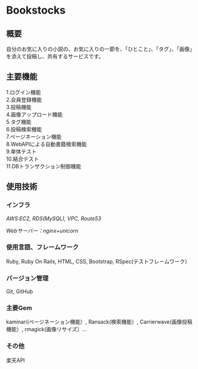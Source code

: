 # Bookstocks

## 概要

自分のお気に入りの小説の、お気に入りの一節を、「ひとこと」、「タグ」、「画像」を添えて投稿し、共有するサービスです。

## 主要機能

1.ログイン機能  
2.会員登録機能  
3.投稿機能  
4.画像アップロード機能  
5.タグ機能  
6.投稿検索機能  
7.ページネーション機能  
8.WebAPIによる自動書籍検索機能  
9.単体テスト  
10.結合テスト  
11.DBトランザクション制御機能  

## 使用技術

### インフラ
*AWS:EC2, RDS(MySQL), VPC, Route53*

*Webサーバー：nginx+unicorn*

### 使用言語、フレームワーク
Ruby, Ruby On Rails, HTML, CSS, Bootstrap, RSpec(テストフレームワーク）

### バージョン管理
Git, GitHub

### 主要Gem
kaminari(ページネーション機能）, Ransack(検索機能）, Carrierwave(画像投稿機能）, rmagick(画像リサイズ）...

### その他
楽天API


